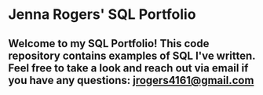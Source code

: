 # Jenna Rogers' SQL Portfolio

## Welcome to my SQL Portfolio! This code repository contains examples of SQL I've written. Feel free to take a look and reach out via email if you have any questions: jrogers4161@gmail.com
